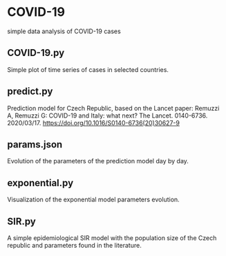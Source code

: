# COVID-19
simple data analysis of COVID-19 cases

## COVID-19.py
Simple plot of time series of cases in selected countries.

## predict.py
Prediction model for Czech Republic, based on the Lancet paper: Remuzzi A, Remuzzi G: COVID-19 and Italy: what next? The Lancet. 0140-6736. 2020/03/17. https://doi.org/10.1016/S0140-6736(20)30627-9

## params.json
Evolution of the parameters of the prediction model day by day.

## exponential.py
Visualization of the exponential model parameters evolution.

## SIR.py
A simple epidemiological SIR model with the population size of the Czech republic and parameters found in the literature.
